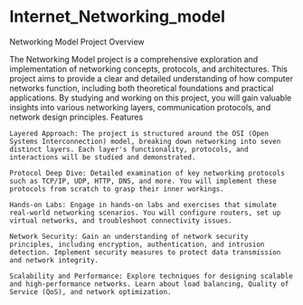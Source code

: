 # Internet_Networking_model
Networking Model Project
Overview

The Networking Model project is a comprehensive exploration and implementation of networking concepts, protocols, and architectures. This project aims to provide a clear and detailed understanding of how computer networks function, including both theoretical foundations and practical applications. By studying and working on this project, you will gain valuable insights into various networking layers, communication protocols, and network design principles.
Features

    Layered Approach: The project is structured around the OSI (Open Systems Interconnection) model, breaking down networking into seven distinct layers. Each layer's functionality, protocols, and interactions will be studied and demonstrated.

    Protocol Deep Dive: Detailed examination of key networking protocols such as TCP/IP, UDP, HTTP, DNS, and more. You will implement these protocols from scratch to grasp their inner workings.

    Hands-on Labs: Engage in hands-on labs and exercises that simulate real-world networking scenarios. You will configure routers, set up virtual networks, and troubleshoot connectivity issues.

    Network Security: Gain an understanding of network security principles, including encryption, authentication, and intrusion detection. Implement security measures to protect data transmission and network integrity.

    Scalability and Performance: Explore techniques for designing scalable and high-performance networks. Learn about load balancing, Quality of Service (QoS), and network optimization.
